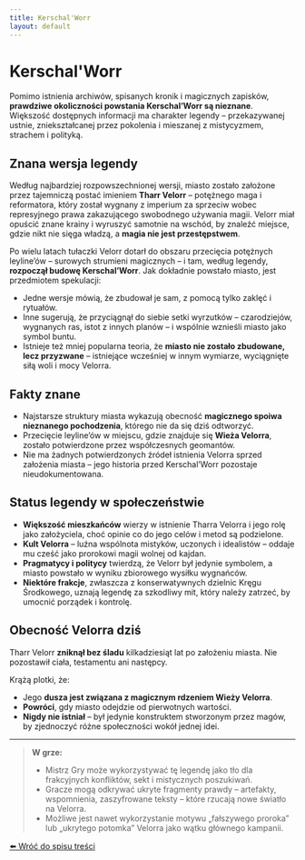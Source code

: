 ```yaml
---
title: Kerschal'Worr
layout: default
---
```


# Kerschal'Worr

Pomimo istnienia archiwów, spisanych kronik i magicznych zapisków, **prawdziwe okoliczności powstania Kerschal’Worr są nieznane**. Większość dostępnych informacji ma charakter legendy – przekazywanej ustnie, zniekształcanej przez pokolenia i mieszanej z mistycyzmem, strachem i polityką.

## Znana wersja legendy

Według najbardziej rozpowszechnionej wersji, miasto zostało założone przez tajemniczą postać imieniem **Tharr Velorr** – potężnego maga i reformatora, który został wygnany z imperium za sprzeciw wobec represyjnego prawa zakazującego swobodnego używania magii. Velorr miał opuścić znane krainy i wyruszyć samotnie na wschód, by znaleźć miejsce, gdzie nikt nie sięga władzą, a **magia nie jest przestępstwem**.

Po wielu latach tułaczki Velorr dotarł do obszaru przecięcia potężnych leyline’ów – surowych strumieni magicznych – i tam, według legendy, **rozpoczął budowę Kerschal’Worr**. Jak dokładnie powstało miasto, jest przedmiotem spekulacji:

- Jedne wersje mówią, że zbudował je sam, z pomocą tylko zaklęć i rytuałów.  
- Inne sugerują, że przyciągnął do siebie setki wyrzutków – czarodziejów, wygnanych ras, istot z innych planów – i wspólnie wznieśli miasto jako symbol buntu.  
- Istnieje też mniej popularna teoria, że **miasto nie zostało zbudowane, lecz przyzwane** – istniejące wcześniej w innym wymiarze, wyciągnięte siłą woli i mocy Velorra.

## Fakty znane

- Najstarsze struktury miasta wykazują obecność **magicznego spoiwa nieznanego pochodzenia**, którego nie da się dziś odtworzyć.  
- Przecięcie leyline’ów w miejscu, gdzie znajduje się **Wieża Velorra**, zostało potwierdzone przez współczesnych geomantów.  
- Nie ma żadnych potwierdzonych źródeł istnienia Velorra sprzed założenia miasta – jego historia przed Kerschal’Worr pozostaje nieudokumentowana.

## Status legendy w społeczeństwie

- **Większość mieszkańców** wierzy w istnienie Tharra Velorra i jego rolę jako założyciela, choć opinie co do jego celów i metod są podzielone.  
- **Kult Velorra** – luźna wspólnota mistyków, uczonych i idealistów – oddaje mu cześć jako prorokowi magii wolnej od kajdan.  
- **Pragmatycy i politycy** twierdzą, że Velorr był jedynie symbolem, a miasto powstało w wyniku zbiorowego wysiłku wygnańców.  
- **Niektóre frakcje**, zwłaszcza z konserwatywnych dzielnic Kręgu Środkowego, uznają legendę za szkodliwy mit, który należy zatrzeć, by umocnić porządek i kontrolę.

## Obecność Velorra dziś

Tharr Velorr **zniknął bez śladu** kilkadziesiąt lat po założeniu miasta. Nie pozostawił ciała, testamentu ani następcy.

Krążą plotki, że:  
- Jego **dusza jest związana z magicznym rdzeniem Wieży Velorra**.  
- **Powróci**, gdy miasto odejdzie od pierwotnych wartości.  
- **Nigdy nie istniał** – był jedynie konstruktem stworzonym przez magów, by zjednoczyć różne społeczności wokół jednej idei.

---

> **W grze:**  
> - Mistrz Gry może wykorzystywać tę legendę jako tło dla frakcyjnych konfliktów, sekt i mistycznych poszukiwań.  
> - Gracze mogą odkrywać ukryte fragmenty prawdy – artefakty, wspomnienia, zaszyfrowane teksty – które rzucają nowe światło na Velorra.  
> - Możliwe jest nawet wykorzystanie motywu „fałszywego proroka” lub „ukrytego potomka” Velorra jako wątku głównego kampanii.


[⬅️ Wróć do spisu treści](../index.md)

